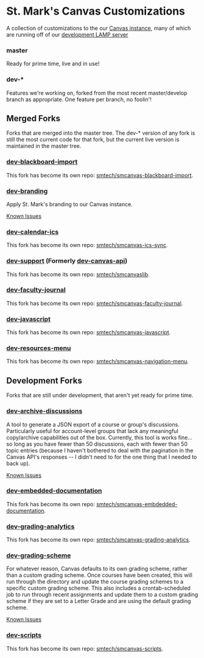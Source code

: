 # St. Mark's Canvas Customizations

A collection of customizations to the our [Canvas instance](http://stmarksschool.instructure.org), many of which are running off of our [development LAMP server](http://area51.stmarksschool.org)

### master

Ready for prime time, live and in use!

### dev-*

Features we're working on, forked from the most recent master/develop branch as appropriate. One feature per branch, no foolin'!



## Merged Forks

Forks that are merged into the master tree. The dev-* version of any fork is still the most current code for that fork, but the current live version is maintained in the master tree.

### [dev-blackboard-import](http://github.com/smtech/canvas/tree/dev-blackboard-import/www/api/blackboard-import)

This fork has become its own repo: [smtech/smcanvas-blackboard-import](https://github.com/smtech/smcanvas-blackboard-import).

### [dev-branding](http://github.com/smtech/canvas/tree/dev-branding/www/branding)

Apply St. Mark's branding to our Canvas instance.

[Known Issues](http://github.com/smtech/canvas/issues?milestone=10)

### [dev-calendar-ics](http://github.com/smtech/canvas/tree/dev-calendar-ics/www/api/calendar-ics)

This fork has become its own repo: [smtech/smcanvas-ics-sync](https://github.com/smtech/smcanvas-ics-sync).

### [dev-support](http://github.com/smtech/canvas/tree/dev-support/www/include) (Formerly [dev-canvas-api](http://github.com/smtech/canvas/tree/dev-canvas-api))

This fork has become its own repo: [smtech/smcanvaslib](https://github.com/smtech/smcanvaslib).

### [dev-faculty-journal](http://github.com/smtech/canvas/tree/dev-faculty-journal/www/javascript/faculty-journal.js)

This fork has become its own repo: [smtech/smcanvas-faculty-journal](https://github.com/smtech/smcanvas-faculty-journal).

### [dev-javascript](http://github.com/smtech/canvas/tree/dev-javascript/www/javascript)

This fork has become its own repo: [smtech/smcanvas-javascript](https://github.com/smtech/smcanvas-javascript).

### [dev-resources-menu](http://github.com/smtech/canvas/tree/dev-resources-menu/www/javascript/resources-menu.js)

This fork has become its own repo: [smtech/smcanvas-navigation-menu](https://github.com/smtech/smcanvas-navigation-menu).



## Development Forks

Forks that are still under development, that aren't yet ready for prime time.

### [dev-archive-discussions](http://github.com/smtech/canvas/tree/dev-archive-discussions/www/api/archive-discussions)

A tool to generate a JSON export of a course or group's discussions. Particularly useful for account-level groups that lack any meaningful copy/archive capabilities out of the box. Currently, this tool is works fine... so long as you have fewer than 50 discussions, each with fewer than 50 topic entries (because I haven't bothered to deal with the pagination in the Canvas API's responses -- I didn't need to for the one thing that I needed to back up).

[Known Issues](http://github.com/smtech/canvas/issues?milestone=5)

### [dev-embedded-documentation](http://github.com/smtech/canvas/tree/dev-grading-scheme/www/javascript/embedded-documentation.js)

This fork has become its own repo: [smtech/smcanvas-embdedded-documentation](https://github.com/smtech/smcanvas-embdedded-documentation).

### [dev-grading-analytics](https://github.com/smtech/canvas/tree/dev-grading-analytics/www/api/grading-analytics)

This fork has become its own repo: [smtech/smcanvas-grading-analytics](https://github.com/smtech/smcanvas-grading-analytics).

### [dev-grading-scheme](http://github.com/smtech/canvas/tree/dev-grading-scheme/www/api/grading-scheme)

For whatever reason, Canvas defaults to its own grading scheme, rather than a custom grading scheme. Once courses have been created, this will run through the directory and update the course grading schemes to a specific custom grading scheme. This also includes a crontab-scheduled job to run through recent assignments and update them to a custom grading scheme if they are set to a Letter Grade and are using the default grading scheme.

[Known Issues](http://github.com/smtech/canvas/issues?milestone=9)

### [dev-scripts](http://github.com/smtech/canvas/tree/dev-scripts/www/api/scripts)

This fork has become its own repo: [smtech/smcanvas-scripts](https://github.com/smtech/smcanvas-scripts).
